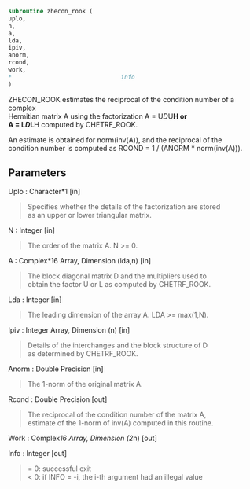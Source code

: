 ```fortran  
subroutine zhecon_rook (  
uplo,  
n,  
a,  
lda,  
ipiv,  
anorm,  
rcond,  
work,  
*                               info  
)  
```  
  
ZHECON_ROOK estimates the reciprocal of the condition number of a complex  
Hermitian matrix A using the factorization A = U*D*U**H or  
A = L*D*L**H computed by CHETRF_ROOK.  
  
An estimate is obtained for norm(inv(A)), and the reciprocal of the  
condition number is computed as RCOND = 1 / (ANORM * norm(inv(A))).  
  
## Parameters  
Uplo : Character*1 [in]  
> Specifies whether the details of the factorization are stored  
> as an upper or lower triangular matrix.  
  
N : Integer [in]  
> The order of the matrix A.  N >= 0.  
  
A : Complex*16 Array, Dimension (lda,n) [in]  
> The block diagonal matrix D and the multipliers used to  
> obtain the factor U or L as computed by CHETRF_ROOK.  
  
Lda : Integer [in]  
> The leading dimension of the array A.  LDA >= max(1,N).  
  
Ipiv : Integer Array, Dimension (n) [in]  
> Details of the interchanges and the block structure of D  
> as determined by CHETRF_ROOK.  
  
Anorm : Double Precision [in]  
> The 1-norm of the original matrix A.  
  
Rcond : Double Precision [out]  
> The reciprocal of the condition number of the matrix A,  
> estimate of the 1-norm of inv(A) computed in this routine.  
  
Work : Complex*16 Array, Dimension (2*n) [out]  
  
Info : Integer [out]  
> = 0:  successful exit  
> < 0:  if INFO = -i, the i-th argument had an illegal value  
  
